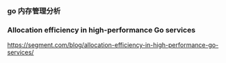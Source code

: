 ### go 内存管理分析

### Allocation efficiency in high-performance Go services
https://segment.com/blog/allocation-efficiency-in-high-performance-go-services/